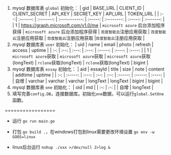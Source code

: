 1. mysql 数据库表 `global` 初始化：
   | gid | BASE_URL | CLIENT_ID | CLIENT_SECRET | API_KEY | SECRET_KEY | API_URL | TOKEN_URL |
   | :--:| :------: | :-------: | :-----------: | :-----: | :--------: | :-----: | :-------: |
   | 1 | https://graph.microsoft.com/v1.0/me | `microsoft azure` 后台添加程序获得 | `microsoft azure` 后台添加程序获得 | `百度智能云`注册应用获取 | `百度智能云`注册应用获取 | `百度智能云`注册应用获取 |`百度智能云`注册应用获取 |
2. mysql 数据库表 `user` 初始化：
   | uid | name | email | photo | refresh | access | uptime |
   | :-: | :--: | :---: | :---: | :-----: | :----: | :----: |
   | 1 | `microsoft azure`获取 | `microsoft azure`获取 | `microsoft azure`获取(longText) | `rclone`获取(longText) | `rclone`获取(longText) | bigint |
3. mysql 数据库表 `essay` 初始化：
   | aid | essayId | title | size | note | content | addtime | uptime |
   | :-: | :-----: | :---: | :--: | :--: | :-----: | :-----: | :----: |
   | 自增 | varchar | varchar | varchar | longText | longText | bigint | bigint |
4. mysql 数据库表 `one` 初始化：
   | oid | md |
   | :-: | :-: |
   | 自增 | longText |
5. 填写完善`config.DB`，连接数据库。初始化`one`数据，可以运行`global.SetOne`函数。

=================
- 运行 `go run main.go`  

- 打包 `go build .`，在windows打包到linux需要更改环境设置 `go env -w GOOS=linux`  

- linux后台运行 `nohup ./xxx >/dev/null 2>log &`